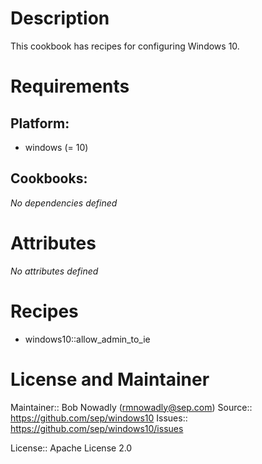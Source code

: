 # Description

This cookbook has recipes for configuring Windows 10.

# Requirements

## Platform:

* windows (= 10)

## Cookbooks:

*No dependencies defined*

# Attributes

*No attributes defined*

# Recipes

* windows10::allow_admin_to_ie

# License and Maintainer

Maintainer:: Bob Nowadly (<rmnowadly@sep.com>)
Source:: https://github.com/sep/windows10
Issues:: https://github.com/sep/windows10/issues

License:: Apache License 2.0
